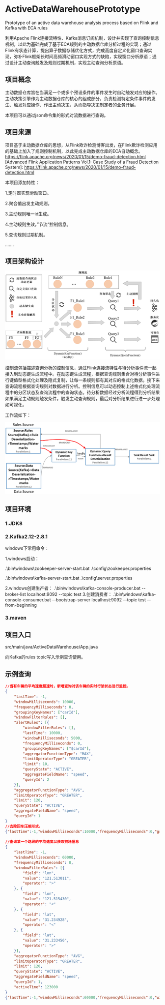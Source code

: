 # ActiveDataWarehousePrototype
Prototype of an active data warehouse analysis process based on Flink and Kafka with ECA rules

利用Apache Flink连接流特性、Kafka消息订阅机制，设计并实现了查询控制信息机制，以此为基础完成了基于ECA规则的主动数据仓库分析过程的实现；通过Flink有状态计算，提出算子数据存储优化方式，完成高度自定义化窗口查询实现，弥补Flink框架长时间高频滑动窗口实现方式的缺陷，实现窗口分析原语；通过设计主动查询触发及规则过期机制，实现主动查询分析原语。

## 项目概念

主动数据仓库旨在当满足一个或多个预设条件的事件发生时自动触发对应的操作。主动决策引擎作为主动数据仓库的核心的组成部分，负责检测特定条件事件的发生、触发对应操作、作出主动决策，从而指导决策制定者的业务开展。

本项目可以通过json命令集的形式对流数据进行查询。

## 项目来源

项目基于主动数据仓库的思想，从Flink欺诈检测博客出发，在Flink欺诈检测应用的基础上加入了规则控制机制，以此完成主动数据仓库的ECA自动概念。
https://flink.apache.org/news/2020/01/15/demo-fraud-detection.html
[Advanced Flink Application Patterns Vol.1: Case Study of a Fraud Detection System]: https://flink.apache.org/news/2020/01/15/demo-fraud-detection.html

本项目添加特性：

1.定时器实现滑动窗口。

2.聚合值出发主动规则。

3.主动规则唯一id生成。

4.主动规则生效，”节流“控制信息。

5.查询规则过期机制。

.......

## 项目架构设计

![struc.png](https://github.com/Omnd4cc/ActiveDataWarehousePrototype/blob/main/images/struc.png)

控制流包括描述查询分析的控制信息，通过Flink连接流特性与待分析事件流一起接入到动态键生成流程中。在动态键生成流程，根据查询规则集合对待分析事件进行键值型格式化处理及隐式复制，让每一条规则都有其对应的格式化数据。接下来查询流程根据查询规则对数据进行分析。控制信息可以动态控制上述格式化处理流程中的分区状态及查询流程中的查询状态。待分析数据经过分析流程得到分析结果如果满足主动规则触发条件，触发主动查询规则，最后对分析结果进行进一步处理如可视化。

工作流如下：

![dataflow.png](https://github.com/Omnd4cc/ActiveDataWarehousePrototype/blob/main/images/dataflow.png)

## 项目环境

### 1.JDK8

### 2.Kafka2.12-2.8.1

windows下常用命令：

1.windows启动：

.\bin\windows\zookeeper-server-start.bat .\config\zookeeper.properties

.\bin\windows\kafka-server-start.bat .\config\server.properties

2.windows创建生产者：
.\bin\windows\kafka-console-producer.bat --broker-list localhost:9092 --topic test
3.创建消费者：
.\bin\windows\kafka-console-consumer.bat --bootstrap-server localhost:9092 --topic test --from-beginning

### 3.maven

## 项目入口

src/main/java/ActiveDataWarehouse/App.java

向Kafka的rules topic写入示例查询使用。

## 示例查询

```json
//当有车辆的平均速度超速时，新增查询对该车辆的实时行驶状态进行监控。
{
	"lastTime": -1,
	"windowMilliseconds": 10000,
	"frequencyMilliseconds": 0,
	"groupingKeyNames": ["carId"],
	"windowFilterRules": [],
	"alertRules": [{
		"windowFilterRules": [],
		"lastTime": 10000,
		"windowMilliseconds": 5000,
		"frequencyMilliseconds": 0,
		"groupingKeyNames": ["$carId"],
		"aggregatorFunctionType": "MAX",
		"limitOperatorType": "GREATER",
		"limit": 10,
		"queryState": "ACTIVE",
		"aggregateFieldName": "speed",
		"queryId": 2
	}],
	"aggregatorFunctionType": "AVG",
	"limitOperatorType": "GREATER",
	"limit": 120,
	"queryState": "ACTIVE",
	"aggregateFieldName": "speed",
	"queryId": 1
}
//去除回车压缩形式。
{"lastTime":-1,"windowMilliseconds":10000,"frequencyMilliseconds":0,"groupingKeyNames":["carId"],"windowFilterRules":[],"alertRules":[{"windowFilterRules":[],"lastTime":10000,"windowMilliseconds":5000,"frequencyMilliseconds":0,"groupingKeyNames":["$carId"],"aggregatorFunctionType":"MAX","limitOperatorType":"GREATER","limit":10,"queryState":"ACTIVE","aggregateFieldName":"speed","queryId":2}],"aggregatorFunctionType":"AVG","limitOperatorType":"GREATER","limit":120,"queryState":"ACTIVE","aggregateFieldName":"speed","queryId":1}

//查询某一个路段的平均速度以获取拥堵信息
{
	"lastTime": -1,
	"windowMilliseconds": 60000,
	"frequencyMilliseconds": 0,
	"windowFilterRules": [{
		"field": "lon",
		"value": "121.513011",
		"operator": ">"
	}, {
		"field": "lon",
		"value": "121.515430",
		"operator": "<"
	}, {
		"field": "lat",
		"value": "31.234928",
		"operator": "<"
	}, {
		"field": "lat",
		"value": "31.233456",
		"operator": ">"
	}],
	"aggregatorFunctionType": "AVG",
	"limitOperatorType": "GREATER",
	"limit": 120,
	"queryState": "ACTIVE",
	"aggregateFieldName": "speed",
	"queryId": 1,
	"activeTime": 123000
}
{"lastTime":-1,"windowMilliseconds":60000,"frequencyMilliseconds":0,"windowFilterRules":[{"field":"lon","value":"121.513011","operator":">"},{"field":"lon","value":"121.515430","operator":"<"},{"field":"lat","value":"31.234928","operator":"<"},{"field":"lat","value":"31.233456","operator":">"}],"aggregatorFunctionType":"AVG","limitOperatorType":"GREATER","limit":120,"queryState":"ACTIVE","aggregateFieldName":"speed","queryId":1,"activeTime":123000}
```

